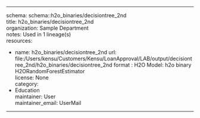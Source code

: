 


---  
schema: schema::h2o_binaries/decisiontree_2nd  
title: h2o_binaries/decisiontree_2nd  
organization: Sample Department  
notes: Used in 1 lineage(s)  
resources:  
  - name: h2o_binaries/decisiontree_2nd 
    url: file:/Users/kensu/Customers/Kensu/LoanApproval/LAB/output/decisiontree_2nd/h2o_binaries/decisiontree_2nd 
    format : H2O Model: h2o binary H2ORandomForestEstimator  
license: None  
category:
  - Education  
maintainer: User  
maintainer_email: UserMail  
---